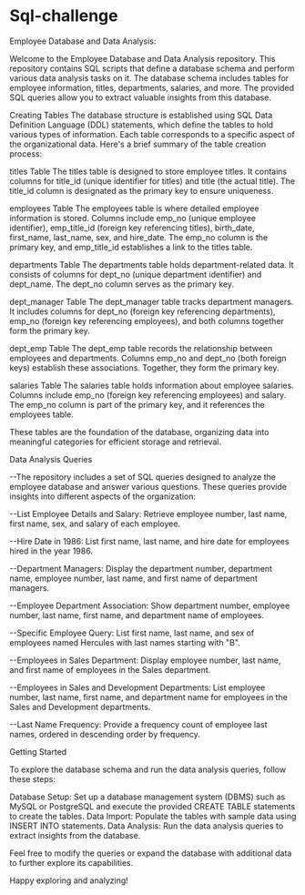 # Sql-challenge

Employee Database and Data Analysis: 

Welcome to the Employee Database and Data Analysis repository. This repository contains SQL scripts that define a database schema and perform various data analysis tasks on it. The database schema includes tables for employee information, titles, departments, salaries, and more. The provided SQL queries allow you to extract valuable insights from this database.

Creating Tables
The database structure is established using SQL Data Definition Language (DDL) statements, which define the tables to hold various types of information. Each table corresponds to a specific aspect of the organizational data. Here's a brief summary of the table creation process:

titles Table
The titles table is designed to store employee titles. It contains columns for title_id (unique identifier for titles) and title (the actual title). The title_id column is designated as the primary key to ensure uniqueness.

employees Table
The employees table is where detailed employee information is stored. Columns include emp_no (unique employee identifier), emp_title_id (foreign key referencing titles), birth_date, first_name, last_name, sex, and hire_date. The emp_no column is the primary key, and emp_title_id establishes a link to the titles table.

departments Table
The departments table holds department-related data. It consists of columns for dept_no (unique department identifier) and dept_name. The dept_no column serves as the primary key.

dept_manager Table
The dept_manager table tracks department managers. It includes columns for dept_no (foreign key referencing departments), emp_no (foreign key referencing employees), and both columns together form the primary key.

dept_emp Table
The dept_emp table records the relationship between employees and departments. Columns emp_no and dept_no (both foreign keys) establish these associations. Together, they form the primary key.

salaries Table
The salaries table holds information about employee salaries. Columns include emp_no (foreign key referencing employees) and salary. The emp_no column is part of the primary key, and it references the employees table.

These tables are the foundation of the database, organizing data into meaningful categories for efficient storage and retrieval.



Data Analysis Queries

--The repository includes a set of SQL queries designed to analyze the employee database and answer various questions. These queries provide insights into different aspects of the organization:

--List Employee Details and Salary: Retrieve employee number, last name, first name, sex, and salary of each employee.

--Hire Date in 1986: List first name, last name, and hire date for employees hired in the year 1986.

--Department Managers: Display the department number, department name, employee number, last name, and first name of department managers.

--Employee Department Association: Show department number, employee number, last name, first name, and department name of employees.

--Specific Employee Query: List first name, last name, and sex of employees named Hercules with last names starting with "B".

--Employees in Sales Department: Display employee number, last name, and first name of employees in the Sales department.

--Employees in Sales and Development Departments: List employee number, last name, first name, and department name for employees in the Sales and Development departments.

--Last Name Frequency: Provide a frequency count of employee last names, ordered in descending order by frequency.



Getting Started

To explore the database schema and run the data analysis queries, follow these steps:

Database Setup: Set up a database management system (DBMS) such as MySQL or PostgreSQL and execute the provided CREATE TABLE statements to create the tables.
Data Import: Populate the tables with sample data using INSERT INTO statements.
Data Analysis: Run the data analysis queries to extract insights from the database.


Feel free to modify the queries or expand the database with additional data to further explore its capabilities.

Happy exploring and analyzing!

